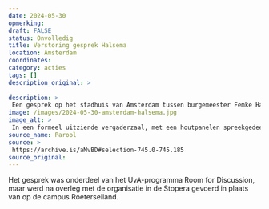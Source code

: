 ```yaml
---
date: 2024-05-30
opmerking: 
draft: FALSE
status: Onvolledig
title: Verstoring gesprek Halsema 
location: Amsterdam
coordinates: 
category: acties
tags: []
description_original: > 
 
description: > 
 Een gesprek op het stadhuis van Amsterdam tussen burgemeester Femke Halsema en studenten, met als onderwerp de demonstraties voor de bevrijding van Palestina, wordt twee keer onderbroken door een groep van zeven demonstranten.
image: /images/2024-05-30-amsterdam-halsema.jpg
image_alt: > 
 In een formeel uitziende vergaderzaal, met een houtpanelen spreekgedeelte en individuele zetels met microfoons, is een handvol mensen aanwezig. In het midden, op lagere hoogte, zitten twee personen in lichtblauwe overhemden zonder das of jasje, met één van hen een microfoon in de hand. Naast hen zit een persoon in donkere kleding, die een blik werpt richting de camera en de hoger gelegen zetelgedeeltes. Op die hogere zetels kijken een aantal zittende mensen recht naar voren, terwijl een ander aantal zich staande, met de rug naar het centrum, demonstratief heeft opgedraaid.
source_name: Parool
source: > 
 https://archive.is/aMvBD#selection-745.0-745.185
source_original: 
---
```

Het gesprek was onderdeel van het UvA-programma Room for Discussion, maar werd na overleg met de organisatie in de Stopera gevoerd in plaats van op de campus Roeterseiland. 
